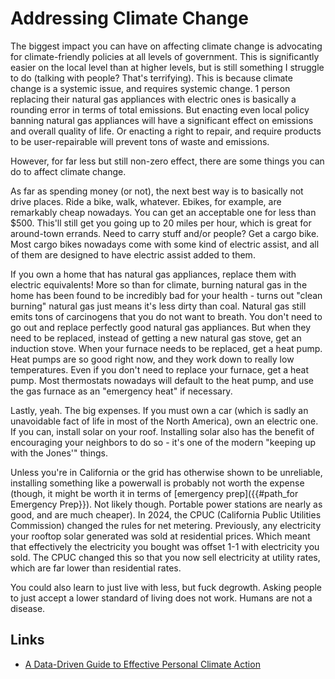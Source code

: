 # Addressing Climate Change

The biggest impact you can have on affecting climate change is advocating for climate-friendly policies at all levels of government. This is significantly easier on the local level than at higher levels, but is still something I struggle to do (talking with people? That's terrifying). This is because climate change is a systemic issue, and requires systemic change. 1 person replacing their natural gas appliances with electric ones is basically a rounding error in terms of total emissions. But enacting even local policy banning natural gas appliances will have a significant effect on emissions and overall quality of life. Or enacting a right to repair, and require products to be user-repairable will prevent tons of waste and emissions.

However, for far less but still non-zero effect, there are some things you can do to affect climate change.

As far as spending money (or not), the next best way is to basically not drive places. Ride a bike, walk, whatever. Ebikes, for example, are remarkably cheap nowadays. You can get an acceptable one for less than $500. This'll still get you going up to 20 miles per hour, which is great for around-town errands. Need to carry stuff and/or people? Get a cargo bike. Most cargo bikes nowadays come with some kind of electric assist, and all of them are designed to have electric assist added to them.

If you own a home that has natural gas appliances, replace them with electric equivalents! More so than for climate, burning natural gas in the home has been found to be incredibly bad for your health - turns out "clean burning" natural gas just means it's less dirty than coal. Natural gas still emits tons of carcinogens that you do not want to breath. You don't need to go out and replace perfectly good natural gas appliances. But when they need to be replaced, instead of getting a new natural gas stove, get an induction stove. When your furnace needs to be replaced, get a heat pump. Heat pumps are so good right now, and they work down to really low temperatures. Even if you don't need to replace your furnace, get a heat pump. Most thermostats nowadays will default to the heat pump, and use the gas furnace as an "emergency heat" if necessary.

Lastly, yeah. The big expenses. If you must own a car (which is sadly an unavoidable fact of life in most of the North America), own an electric one. If you can, install solar on your roof. Installing solar also has the benefit of encouraging your neighbors to do so - it's one of the modern "keeping up with the Jones'" things.

Unless you're in California or the grid has otherwise shown to be unreliable, installing something like a powerwall is probably not worth the expense (though, it might be worth it in terms of [emergency prep]({{#path_for Emergency Prep}}). Not likely though. Portable power stations are nearly as good, and are much cheaper). In 2024, the CPUC (California Public Utilities Commission) changed the rules for net metering. Previously, any electricity your rooftop solar generated was sold at residential prices. Which meant that effectively the electricity you bought was offset 1-1 with electricity you sold. The CPUC changed this so that you now sell electricity at utility rates, which are far lower than residential rates.

You could also learn to just live with less, but fuck degrowth. Asking people to just accept a lower standard of living does not work. Humans are not a disease.

## Links

- [A Data-Driven Guide to Effective Personal Climate Action](https://erikareinhardt.com/personal-climate-action)
